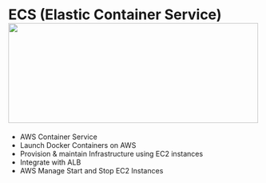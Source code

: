 # ECS (Elastic Container Service)  <img src="https://github.com/kmitsolution/AWS-ECS/blob/main/images/ECS-logo.png" width="500" height="200" /> <br /> 
<ul>
    <li>AWS Container Service</li>
    <li>Launch Docker Containers on AWS</li>
    <li>Provision & maintain Infrastructure using EC2 instances</li>
    <li>Integrate with ALB</li>
    <li>AWS Manage Start and Stop EC2 Instances</li>
</ul>
